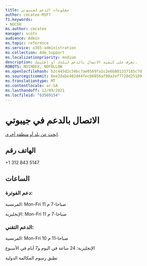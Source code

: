 ```yaml
---
title: معلومات الدعم لجيبوتي
author: cmcatee-MSFT
f1.keywords:
- NOCSH
ms.author: cmcatee
manager: scotv
audience: Admin
ms.topic: reference
ms.service: o365-administration
ms.collection: Adm_Support
ms.localizationpriority: medium
description: تعرف على كيفية الاتصال بالدعم لبلدك أو إقليمك.
ROBOTS: NOINDEX, NOFOLLOW
ms.openlocfilehash: b2c445d2c34bc7ae0569fa1c2e6b801337185c7d
ms.sourcegitcommit: 0ee2dabe402d44fecb6856af98a2ef7720d25189
ms.translationtype: MT
ms.contentlocale: ar-SA
ms.lasthandoff: 12/09/2021
ms.locfileid: "63569154"
---
```

# <a name="contact-support-for-djibouti"></a>الاتصال بالدعم في جيبوتي

[ابحث عن بلد أو منطقة أخرى](../get-help-support.md).

## <a name="phone-number"></a>الهاتف رقم
+1 312 843 5147

## <a name="hours"></a>الساعات
### <a name="billing-support"></a>دعم الفوترة:

الفرنسية: Mon-Fri 11 صباحا-7 م

الإنجليزية: Mon-Fri 11 صباحا-7 م

### <a name="technical-support"></a>الدعم التقني:

الفرنسية: Mon-Fri 10 صباحا-11 م

الإنجليزية: 24 ساعة في اليوم و7 أيام في الأسبوع

تطبق رسوم المكالمة الدولية
